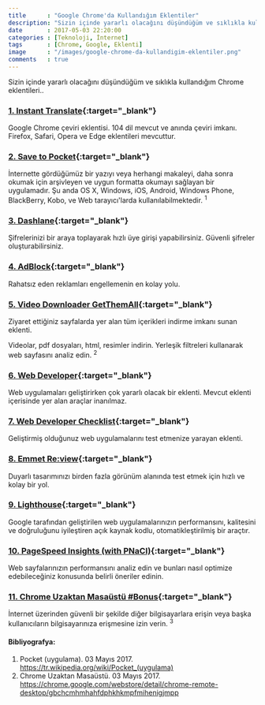 ```yaml
---
title      : "Google Chrome'da Kullandığım Eklentiler"
description: "Sizin içinde yararlı olacağını düşündüğüm ve sıklıkla kullandığım Chrome eklentileri.."
date       : 2017-05-03 22:20:00
categories : [Teknoloji, İnternet]
tags       : [Chrome, Google, Eklenti]
image      : "/images/google-chrome-da-kullandigim-eklentiler.png"
comments   : true
---
```


Sizin içinde yararlı olacağını düşündüğüm ve sıklıkla kullandığım Chrome eklentileri..

### [1. Instant Translate](https://chrome.google.com/webstore/detail/instant-translate-select/ihmgiclibbndffejedjimfjmfoabpcke){:target="_blank"}

Google Chrome çeviri eklentisi. 104 dil mevcut ve anında çeviri imkanı. Firefox, Safari, Opera ve Edge eklentileri mevcuttur.  


### [2. Save to Pocket](https://chrome.google.com/webstore/detail/save-to-pocket/niloccemoadcdkdjlinkgdfekeahmflj){:target="_blank"}

İnternette gördüğümüz bir yazıyı veya herhangi makaleyi, daha sonra okumak için arşivleyen ve uygun formatta okumayı sağlayan bir uygulamadır. Şu anda OS X, Windows, iOS, Android, Windows Phone, BlackBerry, Kobo, ve Web tarayıcı'larda kullanılabilmektedir. <sup>1</sup>


### [3. Dashlane](https://www.dashlane.com/en/gettingstarted-cws-install){:target="_blank"}

Şifrelerinizi bir araya toplayarak hızlı üye girişi yapabilirsiniz. Güvenli şifreler oluşturabilirsiniz.  


### [4. AdBlock](https://chrome.google.com/webstore/detail/adblock/gighmmpiobklfepjocnamgkkbiglidom){:target="_blank"}

Rahatsız eden reklamları engellemenin en kolay yolu. 


### [5. Video Downloader GetThemAll](https://chrome.google.com/webstore/detail/video-downloader-getthema/nbkekaeindpfpcoldfckljplboolgkfm){:target="_blank"}

Ziyaret ettiğiniz sayfalarda yer alan tüm içerikleri indirme imkanı sunan eklenti. 

Videolar, pdf dosyaları, html, resimler indirin. Yerleşik filtreleri kullanarak web sayfasını analiz edin. <sup>2</sup>


### [6. Web Developer](https://chrome.google.com/webstore/detail/web-developer/bfbameneiokkgbdmiekhjnmfkcnldhhm){:target="_blank"}

Web uygulamaları geliştirirken çok yararlı olacak bir eklenti. Mevcut eklenti içerisinde yer alan araçlar inanılmaz. 


### [7. Web Developer Checklist](https://chrome.google.com/webstore/detail/web-developer-checklist/iahamcpedabephpcgkeikbclmaljebjp){:target="_blank"}

Geliştirmiş olduğunuz web uygulamalarını test etmenize yarayan eklenti.


### [8. Emmet Re:view](https://chrome.google.com/webstore/detail/emmet-review/epejoicbhllgiimigokgjdoijnpaphdp){:target="_blank"}

Duyarlı tasarımınızı birden fazla görünüm alanında test etmek için hızlı ve kolay bir yol.


### [9. Lighthouse](https://chrome.google.com/webstore/detail/lighthouse/blipmdconlkpinefehnmjammfjpmpbjk){:target="_blank"}

Google tarafından geliştirilen web uygulamalarınızın performansını, kalitesini ve doğruluğunu iyileştiren açık kaynak kodlu, otomatikleştirilmiş bir araçtır.

### [10. PageSpeed Insights (with PNaCl)](https://chrome.google.com/webstore/detail/pagespeed-insights-with-p/lanlbpjbalfkflkhegagflkgcfklnbnh){:target="_blank"}

Web sayfalarınızın performansını analiz edin ve bunları nasıl optimize edebileceğiniz konusunda belirli öneriler edinin.

### [11. Chrome Uzaktan Masaüstü #Bonus](https://chrome.google.com/webstore/detail/chrome-remote-desktop/gbchcmhmhahfdphkhkmpfmihenigjmpp){:target="_blank"}

İnternet üzerinden güvenli bir şekilde diğer bilgisayarlara erişin veya başka kullanıcıların bilgisayarınıza erişmesine izin verin. <sup>3</sup>


#### Bibliyografya:

1. Pocket (uygulama). 03 ‎Mayıs ‎2017. https://tr.wikipedia.org/wiki/Pocket_(uygulama)
2. Chrome Uzaktan Masaüstü. 03 ‎Mayıs ‎2017. https://chrome.google.com/webstore/detail/chrome-remote-desktop/gbchcmhmhahfdphkhkmpfmihenigjmpp